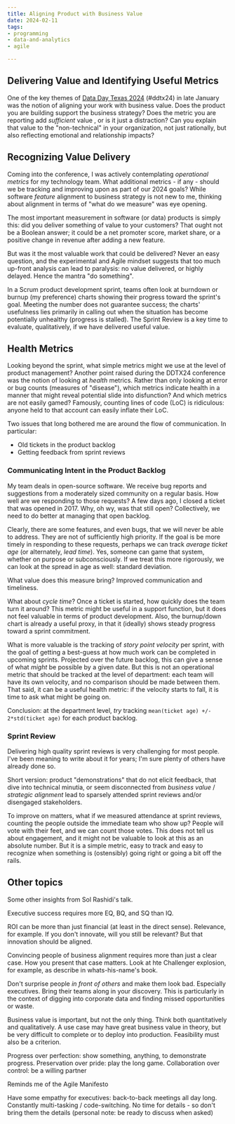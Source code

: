```yaml
---
title: Aligning Product with Business Value
date: 2024-02-11
tags:
- programming
- data-and-analytics
- agile

---
```



## Delivering Value and Identifying Useful Metrics

One of the key themes of [Data Day Texas 2024](https://datadaytexas.com/)
(#ddtx24) in late January was the notion of aligning your work with business
value. Does the product you are building support the business strategy? Does the
metric you are reporting add _sufficient_ value , or is it just a distraction?
Can you explain that value to the "non-technical" in your organization, not just
rationally, but also reflecting emotional and relationship impacts?

## Recognizing Value Delivery

Coming into the conference, I was actively contemplating _operational metrics_
for my technology team. What additional metrics - if any - should we be tracking
and improving upon as part of our 2024 goals? While software _feature_ alignment
to business strategy is not new to me, thinking about alignment in terms of
"what do we measure" was eye opening.

The most important measurement in software (or data) products is simply this:
did you deliver something of value to your customers? That ought not be a
Boolean answer; it could be a net promoter score, market share, or a positive
change in revenue after adding a new feature.

But was it the most valuable work that could be delivered? Never an easy
question, and the experimental and Agile mindset suggests that too much up-front
analysis can lead to paralysis: no value delivered, or highly delayed. Hence the
mantra "do something".

In a Scrum product development sprint, teams often look at burndown or burnup
(my preference) charts showing their progress toward the sprint's goal. Meeting
the number does not guarantee success; the charts' usefulness lies primarily in
calling out when the situation has become potentially unhealthy (progress is
stalled). The Sprint Review is a key time to evaluate, qualitatively, if we have
delivered useful value.

## Health Metrics

Looking beyond the sprint, what simple metrics might we use at the level of
product management? Another point raised during the DDTX24 conference was the
notion of looking at _health_ metrics. Rather than only looking at error or bug
counts (measures of "disease"), which metrics indicate health in a manner that
might reveal potential slide into disfunction? And which metrics are not easily
gamed? Famously, counting lines of code (LoC) is ridiculous: anyone held to that
account can easily inflate their LoC.

Two issues that long bothered me are around the flow of communication. In
particular:

* Old tickets in the product backlog
* Getting feedback from sprint reviews

### Communicating Intent in the Product Backlog

My team deals in open-source software. We receive bug reports and suggestions
from a moderately sized community on a regular basis. How well are we responding
to those requests? A few days ago, I closed a ticket that was opened in 2017.
Why, oh wy, was that still open? Collectively, we need to do better at managing
that open backlog.

Clearly, there are some features, and even bugs, that we will
never be able to address. They are not of sufficiently high priority. If the
goal is be more timely in responding to these requests, perhaps we can track
_average ticket age_ (or alternately, _lead time_). Yes, someone can game that
system, whether on purpose or subconsciously. If we treat this more rigorously,
we can look at the spread in age as well: standard deviation.

What value does this measure bring? Improved communication and timeliness.

What about _cycle time_? Once a ticket is started, how quickly does the team turn
it around? This metric might be useful in a support function, but it does not
feel valuable in terms of product development. Also, the burnup/down chart is
already a useful proxy, in that it (ideally) shows steady progress toward a
sprint commitment.

What is more valuable is the tracking of _story point velocity_ per sprint, with
the goal of getting a best-guess at how much work can be completed in upcoming
sprints. Projected over the future backlog, this can give a sense of what
_might_ be possible by a given date. But this is not an operational metric that
should be tracked at the level of department: each team will have its own
velocity, and no comparison should be made between them. That said, it can be a
useful health metric: if the velocity starts to fall, it is time to ask what
might be going on.

Conclusion: at the department level, _try_ tracking `mean(ticket age) +/- 2*std(ticket
age)` for each product backlog.

### Sprint Review

Delivering high quality sprint reviews is very challenging for most people. I've
been meaning to write about it for years; I'm sure plenty of others have already
done so.

Short version: product "demonstrations" that do not elicit feedback, that dive
into technical minutia, or seem disconnected from _business value_ / _strategic
alignment_ lead to sparsely attended sprint reviews and/or disengaged
stakeholders.

To improve on matters, what if we measured attendance at sprint reviews,
counting the people outside the immediate team who show up? People will vote
with their feet, and we can count those votes. This does not tell us about
engagement, and it might not be valuable to look at this as an absolute number.
But it is a simple metric, easy to track and easy to recognize when something is
(ostensibly) going right or going a bit off the rails.


## Other topics

Some other insights from Sol Rashidi's talk.

Executive success requires more EQ, BQ, and SQ than IQ.

ROI can be more than just financial (at least in the direct sense). Relevance, for example. If you don't innovate, will you still be relevant? But that innovation should be aligned.

Convincing people of business alignment requires more than just a clear case. How you present that case matters. Look at hte Challenger explosion, for example, as describe in whats-his-name's book.

Don't surprise people _in front of others_ and make them look bad. Especially executives. Bring their teams along in your discovery. This is particularly in the context of digging into corporate data and finding missed opportunities or waste.

Business value is important, but not the only thing. Think both quantitatively and qualitatively. A use case may have great business value in theory, but be very difficult to complete or to deploy into production. Feasibility must also be a criterion.

Progress over perfection: show something, anything, to demonstrate progress.
Preservation over pride: play the long game.
Collaboration over control: be a willing partner

Reminds me of the Agile Manifesto

Have some empathy for executives: back-to-back meetings all day long. Constantly multi-tasking / code-switching. No time for details - so don't bring them the details (personal note: be ready to discuss when asked)
